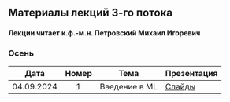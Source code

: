 ## Материалы лекций 3-го потока 
#### Лекции читает  к.ф.-м.н. Петровский Михаил Игоревич

### Осень

| Дата | Номер | Тема | Презентация |
| :---: | :---: | --- | --- |
| 04.09.2024 | 1 | Введение в ML | [Слайды](https://github.com/MSU-ML-COURSE/ML-COURSE-24-25/edit/main/slides/3_stream/Ml1-Intro-2024.pdf) | 
